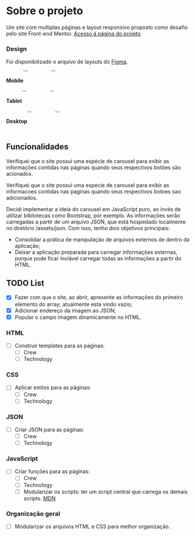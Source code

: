 # Sobre o projeto

Um site com multiplas páginas e layout responsivo proposto como desafio pelo site Front-end Mentor.
[Acesso á página do projeto](https://www.frontendmentor.io/challenges/space-tourism-multipage-website-gRWj1URZ3)

### Design

Foi disponibilizado o arquivo de layouts do [Figma](https://www.figma.com/file/ssE7h37zqbWwXoe0Rsn3av/space-tourism-website?node-id=0%3A1331).

<div class="layouts" style=display:grid; grid-template-collums: 1fr 1fr 1fr;>

  <div style=display:flex;>
    <h4>Mobile</h4>
    <img src="https://user-images.githubusercontent.com/65618765/183302627-fb2cb43d-211c-483b-baee-cce0e0c26800.png" width="15%">
    <img src="https://user-images.githubusercontent.com/65618765/183302636-4cf1f831-a005-4b8e-92ed-c7618741c865.png" width="15%">
  </div>
  <div style=display:flex;>
    <h4>Tablet</h4>
    <img src="https://user-images.githubusercontent.com/65618765/183302833-b5330b54-a764-493e-9f14-1fc8ed558276.png" width="15%">
    <img src="https://user-images.githubusercontent.com/65618765/183302844-81897ce2-a1ef-464c-9118-078700f17812.png" width="15%">
  </div>
  <div style=display:flex;>
    <h4>Desktop</h4>
    <img src="https://user-images.githubusercontent.com/65618765/183302963-5f4f7af4-c5a9-4fbe-ba4c-2dd4a028033e.png" width="15%">
    <img src="https://user-images.githubusercontent.com/65618765/183302966-cf048e56-442f-4978-a925-be8ed3842e7c.jpg" width="15%">
    </div>
</div>

## Funcionalidades

Verifiquei que o site possui uma espécie de carousel para exibir as informações contidas nas páginas quando seus respectivos botões são acionados.

Verifiquei que o site possui uma especie de carousel para exibir as informacoes contidas nas paginas quando seus respectivos botoes sao adicionados.

Decidi implementar a ideia do carousel em JavaScript puro, ao invés de utilizar bibliotecas como Bootstrap, por exemplo. As informações serão carregadas a partir de um arquivo JSON, que está hospedado localmente no diretório /assets/json. Com isso, tenho dois objetivos principais:

- Consolidar a prática de manipulação de arquivos externos de dentro da aplicação;
- Deixar a aplicação preparada para carregar informações externas, porque pode ficar inviável carregar todas as informações a partir do HTML.

## TODO List

- [x] Fazer com que o site, ao abrir, apresente as informações do primeiro elemento do array; atualmente esta vindo vazio;
- [x] Adicionar endereço da imagem ao JSON;
- [x] Popular o campo imagem dinamicamente no HTML.

### HTML

- [ ] Construir templates para as páginas:
  - [ ] Crew
  - [ ] Technology

### CSS

- [ ] Aplicar estilos para as páginas:
  - [ ] Crew
  - [ ] Technology

### JSON

- [ ] Criar JSON para as páginas:
  - [ ] Crew
  - [ ] Technology

### JavaScript

- [ ] Criar funções para as páginas:
  - [ ] Crew
  - [ ] Technology
  - [ ] Modularizar os scripts: ter um script central que carrega os demais scripts. [MDN](https://developer.mozilla.org/pt-BR/docs/Web/JavaScript/Guide/Modules)

### Organização geral

- [ ] Modularizar os arquivos HTML e CSS para melhor organização.
